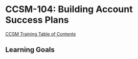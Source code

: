 # CCSM-104: Building Account Success Plans


[CCSM Training Table of Contents](https://github.com/pslucas0212/CCSM-Training/)

## Learning Goals
